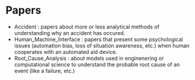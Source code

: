 # Papers

* Accident : papers about more or less analytical methods of understanding why an accident has occured.
* Human\_Machine_Interface : papers that present some psychological issues (automation bias, loss of situation awareness, etc.) when human cooperates with an automated aid device.
* Root\_Cause_Analysis : about models used in enginenering or computational science to understand the probable root cause of an event (like a failure, etc.)
